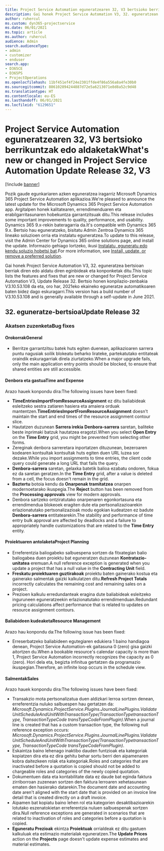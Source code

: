 ```yaml
---
title: Project Service Automation eguneratzearen 32, V3 bertsioko berrikuntzak edo aldaketak
description: Gai honek Project Service Automation V3, 32. eguneratzean erabilgarri dauden eginbideak eta konponketak ditu.
author: ruhercul
ms.custom: dyn365-projectservice
ms.date: 06/01/2021
ms.topic: article
ms.author: ruhercul
audience: Admin
search.audienceType:
- admin
- customizer
- enduser
search.app:
- D365CE
- D365PS
- ProjectOperations
ms.openlocfilehash: 11bf451ef4f24e2301ffde4f86a556a8a4fe30b0
ms.sourcegitcommit: 886102894244887d72e5a6213071e8d8a52c9d48
ms.translationtype: HT
ms.contentlocale: eu-ES
ms.lasthandoff: 06/01/2021
ms.locfileid: "6129651"
---
```

# <a name="whats-new-or-changed-in-project-service-automation-update-release-32-v3"></a><span data-ttu-id="711a5-103">Project Service Automation eguneratzearen 32, V3 bertsioko berrikuntzak edo aldaketak</span><span class="sxs-lookup"><span data-stu-id="711a5-103">What's new or changed in Project Service Automation Update Release 32, V3</span></span>

[!include [banner](../includes/psa-now-project-operations.md)]

<span data-ttu-id="711a5-104">Pozik gaude egunkariaren azken eguneratzea iragarriz Microsoft Dynamics 365 Project Service Automation aplikazioa.</span><span class="sxs-lookup"><span data-stu-id="711a5-104">We're pleased to announce the latest update for the Microsoft Dynamics 365 Project Service Automation app.</span></span> <span data-ttu-id="711a5-105">Argitalpen honek kalitatearen, errendimenduaren eta erabilgarritasunaren hobekuntza garrantzitsuak ditu.</span><span class="sxs-lookup"><span data-stu-id="711a5-105">This release includes some important improvements to quality, performance, and usability.</span></span> <span data-ttu-id="711a5-106">Dynamics 365 9.x-rekin bateragarria da.</span><span class="sxs-lookup"><span data-stu-id="711a5-106">It's compatible with Dynamics 365 9.x.</span></span> <span data-ttu-id="711a5-107">Bertsio hau eguneratzeko, bisitatu Admin Zentroa Dynamics 365 lineako soluzioen orria eta instalatu eguneratzea.</span><span class="sxs-lookup"><span data-stu-id="711a5-107">To update to this release, visit the Admin Center for Dynamics 365 online solutions page, and install the update.</span></span> <span data-ttu-id="711a5-108">Informazio gehiago lortzeko, ikusi [Instalatu, eguneratu edo kendu soluzio hobetsi bat](/power-platform/admin/install-remove-preferred-solution).</span><span class="sxs-lookup"><span data-stu-id="711a5-108">For more information, see [Install, update, or remove a preferred solution](/power-platform/admin/install-remove-preferred-solution).</span></span>

<span data-ttu-id="711a5-109">Gai honek Project Service Automation V3, 32. eguneratzea bertsioan berriak diren edo aldatu diren eginbideak eta konponketak ditu.</span><span class="sxs-lookup"><span data-stu-id="711a5-109">This topic lists the features and fixes that are new or changed for Project Service Automation V3, Update Release 32.</span></span> <span data-ttu-id="711a5-110">Bertsio honen konpilazio-zenbakia V3.10.53.108 da eta, oro har, 2021eko ekaineko eguneratze automatikoaren baten bidez dago eskuragarri.</span><span class="sxs-lookup"><span data-stu-id="711a5-110">This version has a build number of V3.10.53.108 and is generally available through a self-update in June 2021.</span></span>

## <a name="update-release-32"></a><span data-ttu-id="711a5-111">32. eguneratze-bertsioa</span><span class="sxs-lookup"><span data-stu-id="711a5-111">Update Release 32</span></span>

### <a name="bug-fixes"></a><span data-ttu-id="711a5-112">Akatsen zuzenketa</span><span class="sxs-lookup"><span data-stu-id="711a5-112">Bug fixes</span></span>

#### <a name="general"></a><span data-ttu-id="711a5-113">Orokorrak</span><span class="sxs-lookup"><span data-stu-id="711a5-113">General</span></span>

- <span data-ttu-id="711a5-114">Berritze garrantzitsu batek huts egiten duenean, aplikazioaren sarrera puntu nagusiak soilik blokeatu beharko lirateke, partekatutako entitateak oraindik eskuragarriak direla ziurtatzeko.</span><span class="sxs-lookup"><span data-stu-id="711a5-114">When a major upgrade fails, only the main application entry points should be blocked, to ensure that shared entities are still accessible.</span></span>

#### <a name="time-and-expense"></a><span data-ttu-id="711a5-115">Denbora eta gastua</span><span class="sxs-lookup"><span data-stu-id="711a5-115">Time and Expense</span></span>

<span data-ttu-id="711a5-116">Arazo hauek konpondu dira:</span><span class="sxs-lookup"><span data-stu-id="711a5-116">The following issues have been fixed:</span></span>

- <span data-ttu-id="711a5-117">**TimeEntriesImportFromResourceAssignment** ez ditu baliabideak esleitzeko sestra zatiaren hasiera eta amaiera orduak mantentzen.</span><span class="sxs-lookup"><span data-stu-id="711a5-117">**TimeEntriesImportFromResourceAssignment** doesn't maintain the start and end times of the resource assignment contour slice.</span></span>
- <span data-ttu-id="711a5-118">Hautatzen duzunean **Sarrera irekia** **Denbora-sarrera** saretan, baliteke beste inprimaki batzuk hautatzea eragotzi.</span><span class="sxs-lookup"><span data-stu-id="711a5-118">When you select **Open Entry** on the **Time Entry** grid, you might be prevented from selecting other forms.</span></span>
- <span data-ttu-id="711a5-119">Zereginak denbora sarreretara inportatzen dituzunean, bezeroaren kodearen kontsultak kontsultak huts egiten duen URL luzea sor dezake.</span><span class="sxs-lookup"><span data-stu-id="711a5-119">While you import assignments to time entries, the client code query could generate a long URL that fails the query.</span></span>
- <span data-ttu-id="711a5-120">**Denbora-sarrera** saretan, gelaxka batetik balioa ezabatu ondoren, fokua ez da saretan geratzen.</span><span class="sxs-lookup"><span data-stu-id="711a5-120">In the **Time Entry** grid, after a value is deleted from a cell, the focus doesn't remain in the grid.</span></span>
- <span data-ttu-id="711a5-121">**Baztertu** botoia kendu da **Onarpenak tramitatzea** onarpen modernoetarako ikuspegia.</span><span class="sxs-lookup"><span data-stu-id="711a5-121">The **Reject** button has been removed from the **Processing approvals** view for modern approvals.</span></span>
- <span data-ttu-id="711a5-122">Denbora sartzeko ontziratutako onarpenaren egonkortasuna eta errendimendua blokeoek eragiten dute eta pertsonalizazioarekin erlazionatutako pertsonalizazioak modu egokian kudeatzen ez badute **Denbora-sarrera** entitatearekin.</span><span class="sxs-lookup"><span data-stu-id="711a5-122">The stability and performance of time entry bulk approval are affected by deadlocks and a failure to appropriately handle customizations that are related to the **Time Entry** entity.</span></span>

#### <a name="project-planning"></a><span data-ttu-id="711a5-123">Proiektuaren antolaketa</span><span class="sxs-lookup"><span data-stu-id="711a5-123">Project Planning</span></span>

- <span data-ttu-id="711a5-124">Erreferentzia baliogabeko salbuespena sortzen da fitxategian balio baliogabea duen proiektu bat eguneratzen duzunean **Kontratazio-unitatea** eremuan.</span><span class="sxs-lookup"><span data-stu-id="711a5-124">A null reference exception is generated when you update a project that has a null value in the **Contracting Unit** field.</span></span>
- <span data-ttu-id="711a5-125">**Freskatu proiektuaren guztirakoak** proiektu baten gainerako kostua eta gainerako salmentak gaizki kalkulatzen ditu.</span><span class="sxs-lookup"><span data-stu-id="711a5-125">**Refresh Project Totals** incorrectly calculates the remaining cost and remaining sales on a project.</span></span>
- <span data-ttu-id="711a5-126">Prezioen kalkulu erredundanteak eragina dute baliabideak esleitzeko inguruneen eguneratzeekin erlazionatutako errendimenduan.</span><span class="sxs-lookup"><span data-stu-id="711a5-126">Redundant pricing calculations affect performance that is related to updates on resource assignment contours.</span></span>

#### <a name="resource-management"></a><span data-ttu-id="711a5-127">Baliabideen kudeaketa</span><span class="sxs-lookup"><span data-stu-id="711a5-127">Resource Management</span></span>

<span data-ttu-id="711a5-128">Arazo hau konpondu da:</span><span class="sxs-lookup"><span data-stu-id="711a5-128">The following issue has been fixed:</span></span>

- <span data-ttu-id="711a5-129">Erreserbatzeko baliabideen egutegiaren edukiera 1 baino handiagoa denean, Project Service Automation-ek gaitasuna 0 (zero) gisa gaizki aitortzen du.</span><span class="sxs-lookup"><span data-stu-id="711a5-129">When a bookable resource's calendar capacity is more than 1, Project Service Automation incorrectly recognizes the capacity as 0 (zero).</span></span> <span data-ttu-id="711a5-130">Hori dela eta, begizta infinitua gertatzen da programazio ikuspegian.</span><span class="sxs-lookup"><span data-stu-id="711a5-130">Therefore, an infinite loop occurs in the schedule view.</span></span>

#### <a name="sales"></a><span data-ttu-id="711a5-131">Salmentak</span><span class="sxs-lookup"><span data-stu-id="711a5-131">Sales</span></span>

<span data-ttu-id="711a5-132">Arazo hauek konpondu dira:</span><span class="sxs-lookup"><span data-stu-id="711a5-132">The following issues have been fixed:</span></span>

- <span data-ttu-id="711a5-133">Transakzio mota pertsonalizatua duen aldizkari lerroa sortzen denean, erreferentzia nuluko salbuespen hau gertatzen da: *Microsoft.Dynamics.ProjectService.Plugins.JournalLinePlugins.ValidateUnitScheduleAndUnitWithTransactionType(TransactionTypetransactionType, TransactionTypeCode transTypeCodeFromPlugin)*.</span><span class="sxs-lookup"><span data-stu-id="711a5-133">When a journal line is created that has a custom transaction type, the following null reference exception occurs: *Microsoft.Dynamics.ProjectService.Plugins.JournalLinePlugins.ValidateUnitScheduleAndUnitWithTransactionType(TransactionTypetransactionType, TransactionTypeCode transTypeCodeFromPlugin)*.</span></span>
- <span data-ttu-id="711a5-134">Eskaintza baino lehenago inaktibo dauden funtzioak eta kategoriak kopiatzen dira eta ez dira gehitu behar sortu berri den aipamenaren kobra daitezkeen rolak eta kategoriak.</span><span class="sxs-lookup"><span data-stu-id="711a5-134">Roles and categories that are inactivated before a quotation is copied should not be added to chargeable roles and categories of the newly copied quotation.</span></span>
- <span data-ttu-id="711a5-135">Dokumentuen data eta kontabilitate data ez daude bat eginda faktura zirriborroan zuzenean sortzen den faktura lerroaren xehetasunean ematen den hasierako datarekin.</span><span class="sxs-lookup"><span data-stu-id="711a5-135">The document date and accounting date aren't aligned with the start date that is provided on an invoice line detail that is created directly on a draft invoice.</span></span>
- <span data-ttu-id="711a5-136">Aipamen bat kopiatu baino lehen rol eta kategorien desaktibazioarekin lotutako eszenatokietan erreferentzia nuluen salbuespenak sortzen dira.</span><span class="sxs-lookup"><span data-stu-id="711a5-136">Null reference exceptions are generated in scenarios that are related to inactivation of roles and categories before a quotation is copied.</span></span>
- <span data-ttu-id="711a5-137">**Eguneratu Prezioak** ekintza **Proiektuak** orrialdeak ez ditu gastuen kalkuluak eta estimazio materialak eguneratzen.</span><span class="sxs-lookup"><span data-stu-id="711a5-137">The **Update Prices** action on the **Projects** page doesn't update expense estimates and material estimates.</span></span>
